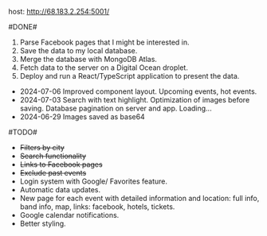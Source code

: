 host: http://68.183.2.254:5001/

#DONE#
1. Parse Facebook pages that I might be interested in.
2. Save the data to my local database.
3. Merge the database with MongoDB Atlas.
4. Fetch data to the server on a Digital Ocean droplet.
5. Deploy and run a React/TypeScript application to present the data.

- 2024-07-06
  Improved component layout. Upcoming events, hot events.
- 2024-07-03
Search with text highlight.
Optimization of images before saving.
Database pagination on server and app. Loading...
- 2024-06-29 
Images saved as base64

#TODO#
- ~~Filters by city~~
- ~~Search functionality~~
- ~~Links to Facebook pages~~
- ~~Exclude past events~~
- Login system with Google/ Favorites feature.
- Automatic data updates.
- New page for each event with detailed information and location: full info, band info, map, links: facebook, hotels, tickets.
- Google calendar notifications.
- Better styling.


